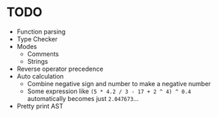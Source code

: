 # TODO
- Function parsing
- Type Checker
- Modes
    - Comments
    - Strings
- Reverse operator precedence
- Auto calculation
    - Combine negative sign and number to make a negative number
    - Some expression like `(5 * 4.2 / 3 - 17 + 2 ^ 4) ^ 0.4` automatically becomes just `2.047673`...
- Pretty print AST